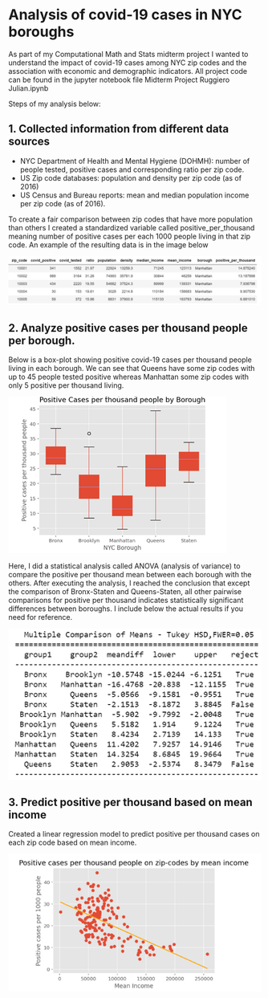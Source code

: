 # Analysis of covid-19 cases in NYC boroughs

As part of my Computational Math and Stats midterm project 
I wanted to understand the impact of covid-19 cases among 
NYC zip codes and the association with economic and 
demographic indicators. All project code can be found in the jupyter notebook file 
Midterm Project Ruggiero Julian.ipynb

Steps of my analysis below:

## 1. Collected information from different data sources
- NYC Department of Health and Mental Hygiene (DOHMH): number of people tested, positive cases and corresponding ratio per zip code.
- US Zip code databases: population and density per zip code (as of 2016)
- US Census and Bureau reports: mean and median population income per zip code (as of 2016).

To create a fair comparison between zip codes that have more population than others I created a standardized variable called positive_per_thousand meaning number of positive cases per each 1000 people living in that zip code.
An example of the resulting data is in the image below

![Dataframe](./Images/dataframe.png)

## 2.	Analyze positive cases per thousand people per borough.
Below is a box-plot showing positive covid-19 cases per thousand people living in each borough. We can see that Queens have some zip codes with up to 45 people tested positive whereas Manhattan some zip codes with only 5 positive per thousand living.

![boxplot](./Images/boxplot.png)

Here, I did a statistical analysis called ANOVA (analysis of variance) to compare the positive per thousand mean between each borough with the others. 
After executing the analysis, I reached the conclusion that except the comparison of Bronx-Staten and Queens-Staten, all other pairwise comparisons for positive per thousand indicates statistically significant differences between boroughs. 
I include below the actual results if you need for reference.

![boxplot](./Images/anova_results.png)

## 3.	Predict positive per thousand based on mean income
Created a linear regression model to predict positive per thousand cases on each zip code based on mean income.

![boxplot](./Images/linear_regression_results.png)